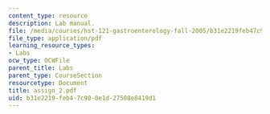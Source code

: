 ```yaml
---
content_type: resource
description: Lab manual.
file: /media/courses/hst-121-gastroenterology-fall-2005/b31e2219feb47c900e1d27508e8419d1_assign_2.pdf
file_type: application/pdf
learning_resource_types:
- Labs
ocw_type: OCWFile
parent_title: Labs
parent_type: CourseSection
resourcetype: Document
title: assign_2.pdf
uid: b31e2219-feb4-7c90-0e1d-27508e8419d1
---
```

